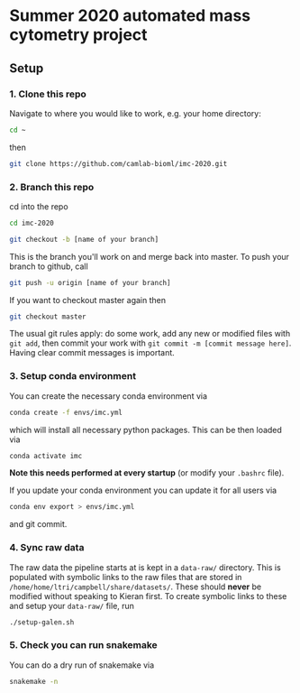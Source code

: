 
# Summer 2020 automated mass cytometry project

## Setup

### 1. Clone this repo

Navigate to where you would like to work, e.g. your home directory:

```bash
cd ~
```

then

```bash
git clone https://github.com/camlab-bioml/imc-2020.git
```

### 2. Branch this repo

cd into the repo
```bash
cd imc-2020
```

```bash
git checkout -b [name of your branch]
```

This is the branch you'll work on and merge back into master. To push your branch to github, call

```bash
git push -u origin [name of your branch]
```

If you want to checkout master again then 

```bash
git checkout master
```

The usual git rules apply: do some work, add any new or modified files with `git add`, then commit your work with `git commit -m [commit message here]`. Having clear commit messages is important.

### 3. Setup conda environment

You can create the necessary conda environment via

```bash
conda create -f envs/imc.yml
```

which will install all necessary python packages. This can be then loaded via

```bash
conda activate imc
```

**Note this needs performed at every startup** (or modify your `.bashrc` file).

If you update your conda environment you can update it for all users via

```bash
conda env export > envs/imc.yml
```

and git commit.

### 4. Sync raw data

The raw data the pipeline starts at is kept in a `data-raw/` directory. This is populated with symbolic links to the raw files that are stored in `/home/home/ltri/campbell/share/datasets/`. These should **never** be modified without speaking to Kieran first. To create symbolic links to these and setup your `data-raw/` file, run

```bash
./setup-galen.sh
```

### 5. Check you can run snakemake

You can do a dry run of snakemake via

```bash
snakemake -n
```



